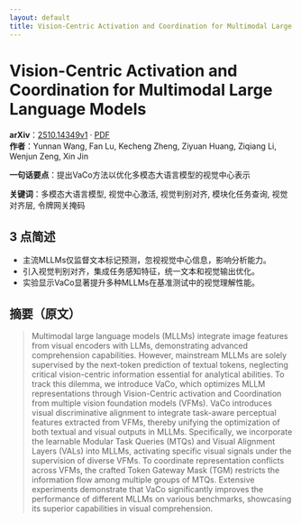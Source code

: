 ```yaml
---
layout: default
title: Vision-Centric Activation and Coordination for Multimodal Large Language Models
---
```


# Vision-Centric Activation and Coordination for Multimodal Large Language Models
**arXiv**：[2510.14349v1](https://arxiv.org/abs/2510.14349) · [PDF](https://arxiv.org/pdf/2510.14349.pdf)  
**作者**：Yunnan Wang, Fan Lu, Kecheng Zheng, Ziyuan Huang, Ziqiang Li, Wenjun Zeng, Xin Jin  

**一句话要点**：提出VaCo方法以优化多模态大语言模型的视觉中心表示

**关键词**：多模态大语言模型, 视觉中心激活, 视觉判别对齐, 模块化任务查询, 视觉对齐层, 令牌网关掩码

## 3 点简述
- 主流MLLMs仅监督文本标记预测，忽视视觉中心信息，影响分析能力。
- 引入视觉判别对齐，集成任务感知特征，统一文本和视觉输出优化。
- 实验显示VaCo显著提升多种MLLMs在基准测试中的视觉理解性能。

## 摘要（原文）

> Multimodal large language models (MLLMs) integrate image features from visual
> encoders with LLMs, demonstrating advanced comprehension capabilities. However,
> mainstream MLLMs are solely supervised by the next-token prediction of textual
> tokens, neglecting critical vision-centric information essential for analytical
> abilities. To track this dilemma, we introduce VaCo, which optimizes MLLM
> representations through Vision-Centric activation and Coordination from
> multiple vision foundation models (VFMs). VaCo introduces visual discriminative
> alignment to integrate task-aware perceptual features extracted from VFMs,
> thereby unifying the optimization of both textual and visual outputs in MLLMs.
> Specifically, we incorporate the learnable Modular Task Queries (MTQs) and
> Visual Alignment Layers (VALs) into MLLMs, activating specific visual signals
> under the supervision of diverse VFMs. To coordinate representation conflicts
> across VFMs, the crafted Token Gateway Mask (TGM) restricts the information
> flow among multiple groups of MTQs. Extensive experiments demonstrate that VaCo
> significantly improves the performance of different MLLMs on various
> benchmarks, showcasing its superior capabilities in visual comprehension.

